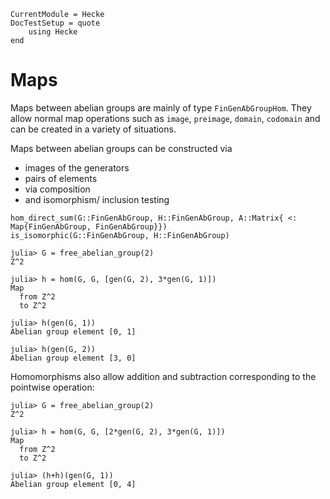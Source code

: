 ```@meta
CurrentModule = Hecke
DocTestSetup = quote
    using Hecke
end
```
# Maps
Maps between abelian groups are mainly of type `FinGenAbGroupHom`. They
allow normal map operations such as `image`, `preimage`, `domain`, `codomain`
and can be created in a variety of situations.

Maps between abelian groups can be constructed via
 - images of the generators
 - pairs of elements
 - via composition
 - and isomorphism/ inclusion testing

```@docs
hom_direct_sum(G::FinGenAbGroup, H::FinGenAbGroup, A::Matrix{ <: Map{FinGenAbGroup, FinGenAbGroup}})
is_isomorphic(G::FinGenAbGroup, H::FinGenAbGroup)
```

```jldoctest
julia> G = free_abelian_group(2)
Z^2

julia> h = hom(G, G, [gen(G, 2), 3*gen(G, 1)])
Map
  from Z^2
  to Z^2

julia> h(gen(G, 1))
Abelian group element [0, 1]

julia> h(gen(G, 2))
Abelian group element [3, 0]
```

Homomorphisms also allow addition and subtraction corresponding to the
pointwise operation:
```jldoctest
julia> G = free_abelian_group(2)
Z^2

julia> h = hom(G, G, [2*gen(G, 2), 3*gen(G, 1)])
Map
  from Z^2
  to Z^2

julia> (h+h)(gen(G, 1))
Abelian group element [0, 4]
```

